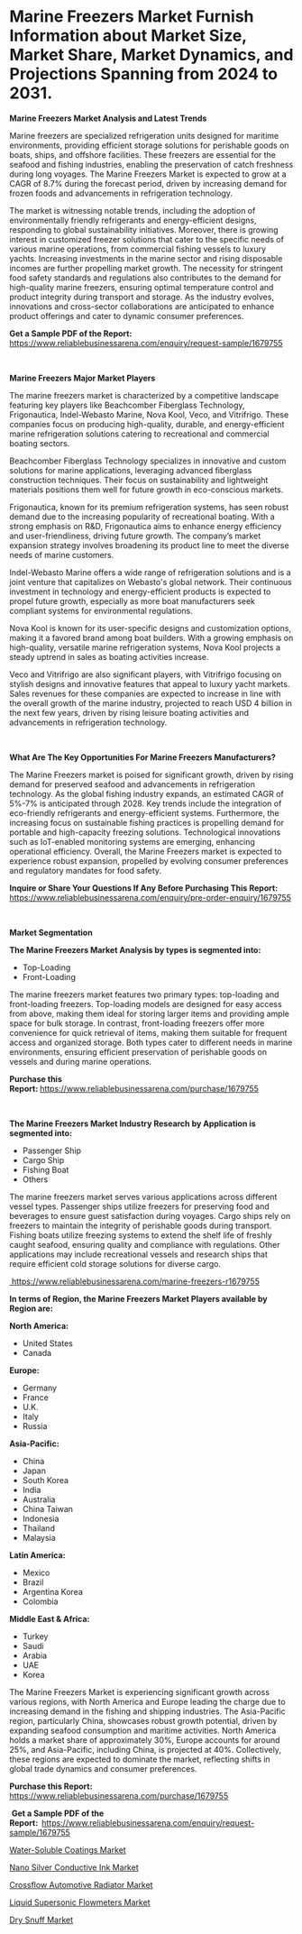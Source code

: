 <p><h1>Marine Freezers Market Furnish Information about Market Size, Market Share, Market Dynamics, and Projections Spanning from 2024 to 2031.</h1></p><p><strong>Marine Freezers Market Analysis and Latest Trends</strong></p>
<p><p>Marine freezers are specialized refrigeration units designed for maritime environments, providing efficient storage solutions for perishable goods on boats, ships, and offshore facilities. These freezers are essential for the seafood and fishing industries, enabling the preservation of catch freshness during long voyages. The Marine Freezers Market is expected to grow at a CAGR of 8.7% during the forecast period, driven by increasing demand for frozen foods and advancements in refrigeration technology.</p><p>The market is witnessing notable trends, including the adoption of environmentally friendly refrigerants and energy-efficient designs, responding to global sustainability initiatives. Moreover, there is growing interest in customized freezer solutions that cater to the specific needs of various marine operations, from commercial fishing vessels to luxury yachts. Increasing investments in the marine sector and rising disposable incomes are further propelling market growth. The necessity for stringent food safety standards and regulations also contributes to the demand for high-quality marine freezers, ensuring optimal temperature control and product integrity during transport and storage. As the industry evolves, innovations and cross-sector collaborations are anticipated to enhance product offerings and cater to dynamic consumer preferences.</p></p>
<p><strong>Get a Sample PDF of the Report:&nbsp;</strong> <a href="https://www.reliablebusinessarena.com/enquiry/request-sample/1679755?utm_campaign=1294&utm_medium=2&utm_source=Github&utm_content=ia&utm_term=14102024&utm_id=marine-freezers">https://www.reliablebusinessarena.com/enquiry/request-sample/1679755</a></p>
<p>&nbsp;</p>
<p><strong>Marine Freezers Major Market Players</strong></p>
<p><p>The marine freezers market is characterized by a competitive landscape featuring key players like Beachcomber Fiberglass Technology, Frigonautica, Indel-Webasto Marine, Nova Kool, Veco, and Vitrifrigo. These companies focus on producing high-quality, durable, and energy-efficient marine refrigeration solutions catering to recreational and commercial boating sectors.</p><p>Beachcomber Fiberglass Technology specializes in innovative and custom solutions for marine applications, leveraging advanced fiberglass construction techniques. Their focus on sustainability and lightweight materials positions them well for future growth in eco-conscious markets.</p><p>Frigonautica, known for its premium refrigeration systems, has seen robust demand due to the increasing popularity of recreational boating. With a strong emphasis on R&D, Frigonautica aims to enhance energy efficiency and user-friendliness, driving future growth. The company’s market expansion strategy involves broadening its product line to meet the diverse needs of marine customers.</p><p>Indel-Webasto Marine offers a wide range of refrigeration solutions and is a joint venture that capitalizes on Webasto's global network. Their continuous investment in technology and energy-efficient products is expected to propel future growth, especially as more boat manufacturers seek compliant systems for environmental regulations.</p><p>Nova Kool is known for its user-specific designs and customization options, making it a favored brand among boat builders. With a growing emphasis on high-quality, versatile marine refrigeration systems, Nova Kool projects a steady uptrend in sales as boating activities increase.</p><p>Veco and Vitrifrigo are also significant players, with Vitrifrigo focusing on stylish designs and innovative features that appeal to luxury yacht markets. Sales revenues for these companies are expected to increase in line with the overall growth of the marine industry, projected to reach USD 4 billion in the next few years, driven by rising leisure boating activities and advancements in refrigeration technology.</p></p>
<p>&nbsp;</p>
<p><strong>What Are The Key Opportunities For Marine Freezers Manufacturers?</strong></p>
<p><p>The Marine Freezers market is poised for significant growth, driven by rising demand for preserved seafood and advancements in refrigeration technology. As the global fishing industry expands, an estimated CAGR of 5%-7% is anticipated through 2028. Key trends include the integration of eco-friendly refrigerants and energy-efficient systems. Furthermore, the increasing focus on sustainable fishing practices is propelling demand for portable and high-capacity freezing solutions. Technological innovations such as IoT-enabled monitoring systems are emerging, enhancing operational efficiency. Overall, the Marine Freezers market is expected to experience robust expansion, propelled by evolving consumer preferences and regulatory mandates for food safety.</p></p>
<p><strong>Inquire or Share Your Questions If Any Before Purchasing This Report:</strong> <a href="https://www.reliablebusinessarena.com/enquiry/pre-order-enquiry/1679755?utm_campaign=1294&utm_medium=2&utm_source=Github&utm_content=ia&utm_term=14102024&utm_id=marine-freezers">https://www.reliablebusinessarena.com/enquiry/pre-order-enquiry/1679755</a></p>
<p>&nbsp;</p>
<p><strong>Market Segmentation</strong></p>
<p><strong>The Marine Freezers Market Analysis by types is segmented into:</strong></p>
<p><ul><li>Top-Loading</li><li>Front-Loading</li></ul></p>
<p><p>The marine freezers market features two primary types: top-loading and front-loading freezers. Top-loading models are designed for easy access from above, making them ideal for storing larger items and providing ample space for bulk storage. In contrast, front-loading freezers offer more convenience for quick retrieval of items, making them suitable for frequent access and organized storage. Both types cater to different needs in marine environments, ensuring efficient preservation of perishable goods on vessels and during marine operations.</p></p>
<p><strong>Purchase this Report:&nbsp;</strong><a href="https://www.reliablebusinessarena.com/purchase/1679755?utm_campaign=1294&utm_medium=2&utm_source=Github&utm_content=ia&utm_term=14102024&utm_id=marine-freezers">https://www.reliablebusinessarena.com/purchase/1679755</a></p>
<p>&nbsp;</p>
<p><strong>The Marine Freezers Market Industry Research by Application is segmented into:</strong></p>
<p><ul><li>Passenger Ship</li><li>Cargo Ship</li><li>Fishing Boat</li><li>Others</li></ul></p>
<p><p>The marine freezers market serves various applications across different vessel types. Passenger ships utilize freezers for preserving food and beverages to ensure guest satisfaction during voyages. Cargo ships rely on freezers to maintain the integrity of perishable goods during transport. Fishing boats utilize freezing systems to extend the shelf life of freshly caught seafood, ensuring quality and compliance with regulations. Other applications may include recreational vessels and research ships that require efficient cold storage solutions for diverse cargo.</p></p>
<p><a href="https://www.reliablebusinessarena.com/marine-freezers-r1679755?utm_campaign=1294&utm_medium=2&utm_source=Github&utm_content=ia&utm_term=14102024&utm_id=marine-freezers">&nbsp;https://www.reliablebusinessarena.com/marine-freezers-r1679755</a></p>
<p><strong>In terms of Region, the Marine Freezers Market Players available by Region are:</strong></p>
<p>
    <p> <strong> North America: </strong>
        <ul>
            <li>United States</li>
            <li>Canada</li>
        </ul>
        </p> 
    <p> <strong> Europe: </strong>
        <ul>
            <li>Germany</li>
            <li>France</li>
            <li>U.K.</li>
            <li>Italy</li>
            <li>Russia</li>
        </ul>
        </p> 
    <p> <strong> Asia-Pacific: </strong>
        <ul>
            <li>China</li>
            <li>Japan</li>
            <li>South Korea</li>
            <li>India</li>
            <li>Australia</li>
            <li>China Taiwan</li>
            <li>Indonesia</li>
            <li>Thailand</li>
            <li>Malaysia</li>
        </ul>
        </p> 
    <p> <strong> Latin America: </strong>
        <ul>
            <li>Mexico</li>
            <li>Brazil</li>
            <li>Argentina Korea</li>
            <li>Colombia</li>
        </ul>
        </p> 
    <p> <strong> Middle East & Africa: </strong>
        <ul>
            <li>Turkey</li>
            <li>Saudi</li>
            <li>Arabia</li>
            <li>UAE</li>
            <li>Korea</li>
        </ul>
    </p>
    </p>
<p><p>The Marine Freezers Market is experiencing significant growth across various regions, with North America and Europe leading the charge due to increasing demand in the fishing and shipping industries. The Asia-Pacific region, particularly China, showcases robust growth potential, driven by expanding seafood consumption and maritime activities. North America holds a market share of approximately 30%, Europe accounts for around 25%, and Asia-Pacific, including China, is projected at 40%. Collectively, these regions are expected to dominate the market, reflecting shifts in global trade dynamics and consumer preferences.</p></p>
<p><strong>Purchase this Report: </strong><a href="https://www.reliablebusinessarena.com/purchase/1679755?utm_campaign=1294&utm_medium=2&utm_source=Github&utm_content=ia&utm_term=14102024&utm_id=marine-freezers">https://www.reliablebusinessarena.com/purchase/1679755</a></p>
<p>&nbsp;<strong>Get a Sample PDF of the Report:&nbsp;&nbsp;</strong><a href="https://www.reliablebusinessarena.com/enquiry/request-sample/1679755?utm_campaign=1294&utm_medium=2&utm_source=Github&utm_content=ia&utm_term=14102024&utm_id=marine-freezers">https://www.reliablebusinessarena.com/enquiry/request-sample/1679755</a></p>
<p><strong></strong></p>
<p><p><a href="https://www.linkedin.com/pulse/pulse-water-soluble-coatings-rhythms-change-market-resonance-hhdhc?utm_campaign=1294&utm_medium=2&utm_source=Github&utm_content=ia&utm_term=14102024&utm_id=marine-freezers">Water-Soluble Coatings Market</a></p><p><a href="https://www.linkedin.com/pulse/global-nano-silver-conductive-ink-industry-analysis-share-jbfac?utm_campaign=1294&utm_medium=2&utm_source=Github&utm_content=ia&utm_term=14102024&utm_id=marine-freezers">Nano Silver Conductive Ink Market</a></p><p><a href="https://www.linkedin.com/pulse/unlocking-growth-potential-strategic-analysis-crossflow-automotive-wvinc?utm_campaign=1294&utm_medium=2&utm_source=Github&utm_content=ia&utm_term=14102024&utm_id=marine-freezers">Crossflow Automotive Radiator Market</a></p><p><a href="https://www.linkedin.com/pulse/liquid-supersonic-flowmeters-market-velocity-51-cagr-trajectory-hfkkc?utm_campaign=1294&utm_medium=2&utm_source=Github&utm_content=ia&utm_term=14102024&utm_id=marine-freezers">Liquid Supersonic Flowmeters Market</a></p><p><a href="https://www.linkedin.com/pulse/global-dry-snuff-industry-research-report-competitive-landscape-rfcqc?utm_campaign=1294&utm_medium=2&utm_source=Github&utm_content=ia&utm_term=14102024&utm_id=marine-freezers">Dry Snuff Market</a></p></p>